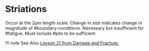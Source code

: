 # Striations

Occur at the $2 \mu m$ length scale.
Change in size indicates change in magnitude of #boundary-conditions.
Necessary but insufficient for #fatigue.
Must include #pits to be sufficient.

!!! note See Also
    [Lesson 21 from Damage and Fracture.](lesson-21-more-fatigue.md)